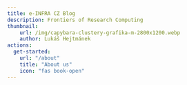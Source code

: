 ```yaml
---
title: e-INFRA CZ Blog
description: Frontiers of Research Computing
thumbnail:
    url: /img/capybara-clustery-grafika-m-2800x1200.webp
    author: Lukáš Hejtmánek
actions:
  get-started:
    url: "/about"
    title: "About us"
    icon: "fas book-open"
---
```

